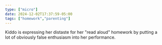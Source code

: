 ```yaml
---
type: ["micro"]
date: 2024-12-02T17:37:59-05:00
tags: ["homework","parenting"]
---
```

Kiddo is expressing her distaste for her "read aloud" homework by putting a lot of obviously false enthusiasm into her performance.
